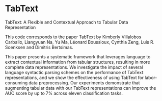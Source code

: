# TabText
TabText: A Flexible and Contextual Approach to Tabular Data Representation

This code corresponds to the paper TabText by Kimberly Villalobos Carballo, Liangyuan Na, Yu Ma, Léonard Boussioux, Cynthia Zeng, Luis R. Soenksen and Dimitris Bertsimas.

This paper presents a systematic framework that leverages language to extract contextual information from tabular structures, resulting in more complete data representations. We investigate the impact of several language syntactic parsing schemes on the performance of TabText representations, and we show the effectiveness of using TabText for labor-consuming data preprocessing. Our experiments demonstrate that augmenting tabular data with our TabText representations can improve the AUC score by up to 7% across eleven classification tasks.
